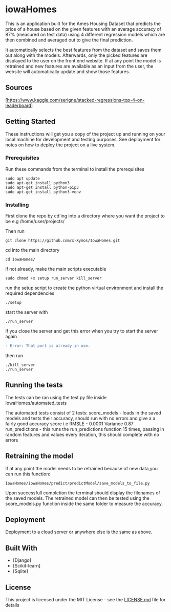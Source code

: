# iowaHomes

This is an application built for the Ames Housing Dataset that predicts the price of a house based on the given features with an average accuracy of 87% (measured on test data) using 4 different regression models which are then combined and averaged out to give the final prediction.


It automatically selects the best features from the dataset and saves them out along with the models. 
Afterwards, only the picked features are displayed to the user on the front end website.
If at any point the model is retrained and new features are available as an input from the user, the website will automatically update
and show those features.

## Sources
[https://www.kaggle.com/serigne/stacked-regressions-top-4-on-leaderboard]

## Getting Started

These instructions will get you a copy of the project up and running on your local machine for development and testing purposes. See deployment for notes on how to deploy the project on a live system.

### Prerequisites

Run these commands from the terminal to install the prerequisites
```
sudo apt update
sudo apt-get install python3
sudo apt-get install python-pip3
sudo apt-get install python3-venv
```

### Installing

First clone the repo by cd'ing into a directory where you want the project to be
e.g /home/user/projects/

Then run
```
git clone https://github.com/x-Xymos/IowaHomes.git
```
cd into the main directory
```
cd IowaHomes/
```
if not already, make the main scripts executable

```
sudo chmod +x setup run_server kill_server
```
run the setup script to create the python virtual environment and install the required dependencies
```
./setup
```
start the server with
```
./run_server
```
If you close the server and get this error when you try to start the server again
```diff
- Error: That port is already in use.
```
then run
```
./kill_server
./run_server
```

## Running the tests

The tests can be ran using the test.py file inside IowaHomes/automated_tests

The automated tests consist of 2 tests:
score_models - loads in the saved models and tests their accuracy, should run with no errors and give a a fairly good accuracy score i.e RMSLE - 0.0001 Variance 0.87
run_predictions - this runs the run_predictions function 15 times, passing in random features and values every iteration, this should complete with no errors


## Retraining the model
If at any point the model needs to be retrained because of new data,you can run this function:
```
IowaHomes/iowaHomes/predict/predictModel/save_models_to_file.py
```
Upon successfull completion the terminal should display the filenames of the saved models.
The retrained model can then be tested using the score_models.py function inside the same folder to measure the accuracy.


## Deployment
Deployment to a cloud server or anywhere else is the same as above.

## Built With

* [Django]
* [Scikit-learn]
* [Sqlite]


## License

This project is licensed under the MIT License - see the [LICENSE.md](LICENSE.md) file for details

